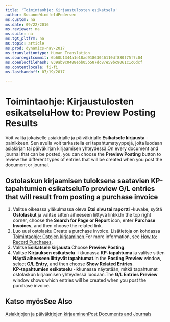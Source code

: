 ```yaml
---
title: 'Toimintaohje: Kirjaustulosten esikatselu'
author: SusanneWindfeldPedersen
ms.custom: na
ms.date: 09/22/2016
ms.reviewer: na
ms.suite: na
ms.tgt_pltfrm: na
ms.topic: article
ms.prod: dynamics-nav-2017
ms.translationtype: Human Translation
ms.sourcegitcommit: 6b60b1344a1e18ad91863046110df880f75f7c04
ms.openlocfilehash: 839ab9c0488ebb05b587dc87e59bc9061c1c6dcf
ms.contentlocale: fi-fi
ms.lasthandoff: 07/19/2017

---
```

    
# <a name="how-to-preview-posting-results"></a><span data-ttu-id="6c971-102">Toimintaohje: Kirjaustulosten esikatselu</span><span class="sxs-lookup"><span data-stu-id="6c971-102">How to: Preview Posting Results</span></span>
<span data-ttu-id="6c971-103">Voit valita jokaiselle asiakirjalle ja päiväkirjalle **Esikatsele kirjausta** -painikkeen. Sen avulla voit tarkastella eri tapahtumatyyppejä, joita luodaan asiakirjan tai päiväkirjan kirjaamisen yhteydessä.</span><span class="sxs-lookup"><span data-stu-id="6c971-103">On every document and journal that can be posted, you can choose the **Preview Posting** button to review the different types of entries that will be created when you post the document or journal.</span></span>

## <a name="to-preview-gl-entries-that-will-result-from-posting-a-purchase-invoice"></a><span data-ttu-id="6c971-104">Ostolaskun kirjaamisen tuloksena saatavien KP-tapahtumien esikatselu</span><span class="sxs-lookup"><span data-stu-id="6c971-104">To preview G/L entries that will result from posting a purchase invoice</span></span>
1. <span data-ttu-id="6c971-105">Valitse oikeassa yläkulmassa oleva **Etsi sivu tai raportti** -kuvake, syötä **Ostolaskut** ja valitse sitten aiheeseen liittyvä linkki.</span><span class="sxs-lookup"><span data-stu-id="6c971-105">In the top right corner, choose the **Search for Page or Report** icon, enter **Purchase Invoices**, and then choose the related link.</span></span>
2. <span data-ttu-id="6c971-106">Luo uusi ostolasku.</span><span class="sxs-lookup"><span data-stu-id="6c971-106">Create a purchase invoice.</span></span> <span data-ttu-id="6c971-107">Lisätietoja on kohdassa [Toimintaohje: Ostojen kirjaaminen](purchasing-how-record-purchases.md).</span><span class="sxs-lookup"><span data-stu-id="6c971-107">For more information, see [How to: Record Purchases](purchasing-how-record-purchases.md).</span></span>
3. <span data-ttu-id="6c971-108">Valitse **Esikatsele kirjausta**.</span><span class="sxs-lookup"><span data-stu-id="6c971-108">Choose **Preview Posting**.</span></span>
4. <span data-ttu-id="6c971-109">Valitse **Kirjauksen esikatselu** -ikkunassa **KP-tapahtuma** ja valitse sitten **Näytä aiheeseen liittyvät tapahtumat**.</span><span class="sxs-lookup"><span data-stu-id="6c971-109">In the **Posting Preview** window, select **G/L Entry**, and then choose **Show Related Entries**.</span></span>  
<span data-ttu-id="6c971-110">**KP-tapahtumien esikatselu** -ikkunassa näytetään, mitkä tapahtumat ostolaskun kirjaamisen yhteydessä luodaan.</span><span class="sxs-lookup"><span data-stu-id="6c971-110">The **G/L Entries Preview** window shows which entries will be created when you post the purchase invoice.</span></span>

## <a name="see-also"></a><span data-ttu-id="6c971-111">Katso myös</span><span class="sxs-lookup"><span data-stu-id="6c971-111">See Also</span></span>
[<span data-ttu-id="6c971-112">Asiakirjojen ja päiväkirjojen kirjaaminen</span><span class="sxs-lookup"><span data-stu-id="6c971-112">Post Documents and Journals</span></span>](ui-post-documents-journals.md)


